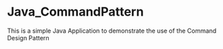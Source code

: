 # Java_CommandPattern
This is a simple Java Application to demonstrate the use of the Command Design Pattern
